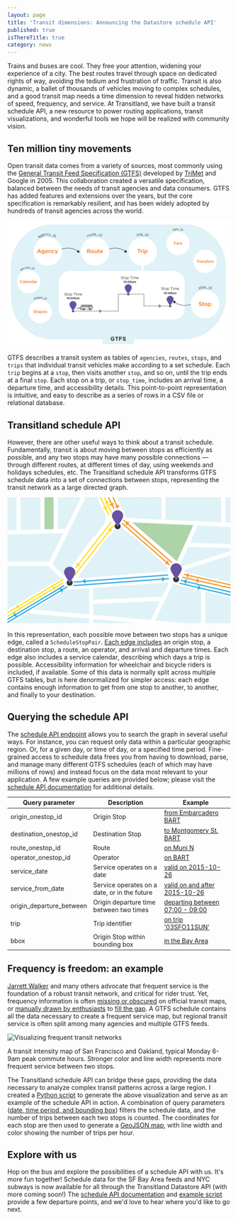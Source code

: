 ```yaml
---
layout: page
title: 'Transit dimensions: Announcing the Datastore schedule API'
published: true
isThereTitle: true
category: news
---
```


Trains and buses are cool. They free your attention, widening your experience of a city. The best routes travel through space on dedicated rights of way, avoiding the tedium and frustration of traffic. Transit is also dynamic, a ballet of thousands of vehicles moving to complex schedules, and a good transit map needs a time dimension to reveal hidden networks of speed, frequency, and service. At Transitland, we have built a transit schedule API, a new resource to power routing applications, transit visualizations, and wonderful tools we hope will be realized with community vision.

## Ten million tiny movements

Open transit data comes from a variety of sources, most commonly using the [General Transit Feed Specification (GTFS)](https://developers.google.com/transit/gtfs/reference?hl=en) developed by [TriMet](http://trimet.org/) and Google in 2005. This collaboration created a versatile specification, balanced between the needs of transit agencies and data consumers. GTFS has added features and extensions over the years, but the core specification is remarkably resilient, and has been widely adopted by hundreds of transit agencies across the world.

![GTFS schematic](/images/schedule-api/ScheduleAPI_Chart_Final1.png)

<!-- more -->

GTFS describes a transit system as tables of `agencies`, `routes`, `stops`, and `trips` that individual transit vehicles make according to a set schedule. Each `trip` begins at a `stop`, then visits another `stop`, and so on, until the trip ends at a final `stop`. Each stop on a trip, or `stop_time`, includes an arrival time, a departure time, and accessibility details. This point-to-point representation is intuitive, and easy to describe as a series of rows in a CSV file or relational database.

## Transitland schedule API

However, there are other useful ways to think about a transit schedule. Fundamentally, transit is about moving between stops as efficiently as possible, and any two stops may have many possible connections &mdash; through different routes, at different times of day, using weekends and holidays schedules, etc. The Transitland schedule API transforms GTFS schedule data into a set of connections between stops, representing the transit network as a large directed graph.

![Transitland Schedule Graph](/images/schedule-api/ScheduleAPI_Chart_Final2.png)

In this representation, each possible move between two stops has a unique edge, called a `ScheduleStopPair`. [Each edge includes](/how-it-works/datastore/schedules.html) an origin stop, a destination stop, a route, an operator, and arrival and departure times. Each edge also includes a service calendar, describing which days a trip is possible. Accessibility information for wheelchair and bicycle riders is included, if available. Some of this data is normally split across multiple GTFS tables, but is here denormalized for simpler access: each edge contains enough information to get from one stop to another, to another, and finally to your destination.

## Querying the schedule API

The [schedule API endpoint](http://transit.land/api/v1/schedule_stop_pairs) allows you to search the graph in several useful ways. For instance, you can request only data within a particular geographic region. Or, for a given day, or time of day, or a specified time period. Fine-grained access to schedule data frees you from having to download, parse, and manage many different GTFS schedules (each of which may have millions of rows) and instead focus on the data most relevant to your application. A few example queries are provided below; please visit the [schedule API documentation](/how-it-works/datastore/schedules.html) for additional details.

| Query parameter        | Description | Example |
|------------------------|-------------|---------|
| origin_onestop_id      | Origin Stop | [from Embarcadero BART](http://transit.land/api/v1/schedule_stop_pairs?origin_onestop_id=s-9q8znb12j1-embarcadero) |
| destination_onestop_id | Destination Stop | [to Montgomery St. BART](http://transit.land/api/v1/schedule_stop_pairs?destination_onestop_id=s-9q8yyxq427-montgomeryst)
| route_onestop_id       | Route | [on Muni N](http://transit.land/api/v1/schedule_stop_pairs?route_onestop_id=r-9q8y-n) |
| operator_onestop_id    | Operator | [on BART](http://transit.land/api/v1/schedule_stop_pairs?operator_onestop_id=o-9q9-bart) |
| service_date           | Service operates on a date | [valid on 2015-10-26](http://transit.land/api/v1/schedule_stop_pairs?date=2015-10-26) |
| service_from_date      | Service operates on a date, or in the future | [valid on and after 2015-10-26](http://transit.land/api/v1/schedule_stop_pairs?service_from_date=2015-10-26) |
| origin_departure_between | Origin departure time between two times | [departing between 07:00 - 09:00](http://transit.land/api/v1/schedule_stop_pairs?origin_departure_between=07:00:00,09:00:00) |
| trip                   | Trip identifier | [on trip '03SFO11SUN'](http://transit.land/api/v1/schedule_stop_pairs?trip=03SFO11SUN) |
| bbox                   | Origin Stop within bounding box | [in the Bay Area](http://transit.land/api/v1/schedule_stop_pairs?bbox=-122.554,37.668,-122.085,37.912)

## Frequency is freedom: an example

[Jarrett Walker](http://www.humantransit.org/frequent-networks/) and many others advocate that frequent service is the foundation of a robust transit network, and critical for rider trust. Yet, frequency information is often [missing or obscured](http://www.actransit.org/pdf/maps/version_29/city_map.pdf) on official transit maps, or [manually drawn by enthusiasts](http://calurbanist.com/east-bay-frequent-transit/) to [fill the gap](https://www.sfmta.com/projects-planning/projects/new-muni-map). A GTFS schedule contains all the data necessary to create a frequent service map, but regional transit service is often split among many agencies and multiple GTFS feeds.

![Visualizing frequent transit networks](/images/schedule-api/frequentnetwork.png)

<p class="caption">A transit intensity map of San Francisco and Oakland, typical Monday 6-9am peak commute hours. Stronger color and line width represents more frequent service between two stops.</p>

The Transitland schedule API can bridge these gaps, providing the data necessary to analyze complex transit patterns across a large region. I created a [Python script](https://gist.github.com/irees/272e5dc57614cab595a0) to generate the above visualization and serve as an example of the schedule API in action. A combination of query parameters ([date, time period, and bounding box](http://transit.land/api/v1/schedule_stop_pairs?date=2015-10-26&origin_departure_between=07%3A00%3A00%2C09%3A00%3A00&bbox=-122.554%2C37.668%2C-122.085%2C37.912)) filters the schedule data, and the number of trips between each two stops is counted. The coordinates for each stop are then used to generate a [GeoJSON map](https://gist.github.com/irees/f9a4d9d27e202309e9de), with line width and color showing the number of trips per hour.

## Explore with us

Hop on the bus and explore the possibilities of a schedule API with us. It's more fun together! Schedule data for the SF Bay Area feeds and NYC subways is now available for all through the Transitland Datastore API (with more coming soon!) The [schedule API documentation](/how-it-works/datastore/schedules.html) and [example script](https://gist.github.com/irees/272e5dc57614cab595a0) provide a few departure points, and we'd love to hear where you'd like to go next.
